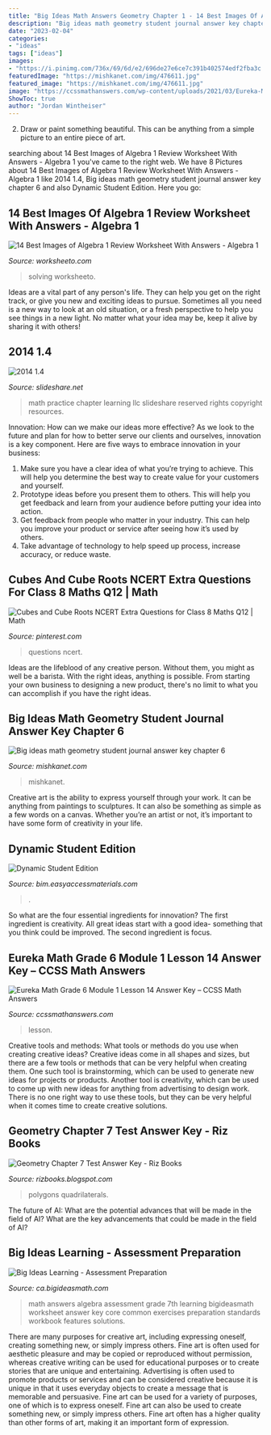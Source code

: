 ```yaml
---
title: "Big Ideas Math Answers Geometry Chapter 1 - 14 Best Images Of Algebra 1 Review Worksheet With Answers"
description: "Big ideas math geometry student journal answer key chapter 6"
date: "2023-02-04"
categories:
- "ideas"
tags: ["ideas"]
images:
- "https://i.pinimg.com/736x/69/6d/e2/696de27e6ce7c391b402574edf2fba3c.jpg"
featuredImage: "https://mishkanet.com/img/476611.jpg"
featured_image: "https://mishkanet.com/img/476611.jpg"
image: "https://ccssmathanswers.com/wp-content/uploads/2021/03/Eureka-Math-Grade-6-Module-1-Lesson-14-Exit-Ticket-Answer-Key-19.png"
ShowToc: true
author: "Jordan Wintheiser"
---
```



2. Draw or paint something beautiful. This can be anything from a simple picture to an entire piece of art.

	

		
searching about 14 Best Images of Algebra 1 Review Worksheet With Answers - Algebra 1 you've came to the right web. We have 8 Pictures about 14 Best Images of Algebra 1 Review Worksheet With Answers - Algebra 1 like 2014 1.4, Big ideas math geometry student journal answer key chapter 6 and also Dynamic Student Edition. Here you go:
		
    
## 14 Best Images Of Algebra 1 Review Worksheet With Answers - Algebra 1

<img loading=lazy src="http://www.worksheeto.com/postpic/2015/04/algebra-1-solving-linear-equations-worksheet_710603.jpg" onerror="this.onerror=null;this.src='https://tse3.mm.bing.net/th?id=OIP.pdvEETrIzKuejjnQHuMYdQHaKL&amp;pid=15.1';" alt="14 Best Images of Algebra 1 Review Worksheet With Answers - Algebra 1">

_Source: worksheeto.com_

>solving worksheeto. 

	

Ideas are a vital part of any person's life. They can help you get on the right track, or give you new and exciting ideas to pursue. Sometimes all you need is a new way to look at an old situation, or a fresh perspective to help you see things in a new light. No matter what your idea may be, keep it alive by sharing it with others!

    
## 2014 1.4

<img loading=lazy src="https://image.slidesharecdn.com/20141-150129124047-conversion-gate01/95/2014-14-1-638.jpg?cb=1422535312" onerror="this.onerror=null;this.src='https://tse1.mm.bing.net/th?id=OIP.fciNsoRMWn0fpo_vdFlXxQHaJl&amp;pid=15.1';" alt="2014 1.4">

_Source: slideshare.net_

>math practice chapter learning llc slideshare reserved rights copyright resources. 

	

Innovation: How can we make our ideas more effective?
As we look to the future and plan for how to better serve our clients and ourselves, innovation is a key component. Here are five ways to embrace innovation in your business: 
1. Make sure you have a clear idea of what you’re trying to achieve. This will help you determine the best way to create value for your customers and yourself. 
2. Prototype ideas before you present them to others. This will help you get feedback and learn from your audience before putting your idea into action. 
3. Get feedback from people who matter in your industry. This can help you improve your product or service after seeing how it’s used by others. 
4. Take advantage of technology to help speed up process, increase accuracy, or reduce waste.

    
## Cubes And Cube Roots NCERT Extra Questions For Class 8 Maths Q12 | Math

<img loading=lazy src="https://i.pinimg.com/736x/69/6d/e2/696de27e6ce7c391b402574edf2fba3c.jpg" onerror="this.onerror=null;this.src='https://tse3.mm.bing.net/th?id=OIP.uAIiVIP0gkXH0N86pWXhygAAAA&amp;pid=15.1';" alt="Cubes and Cube Roots NCERT Extra Questions for Class 8 Maths Q12 | Math">

_Source: pinterest.com_

>questions ncert. 

	

Ideas are the lifeblood of any creative person. Without them, you might as well be a barista. With the right ideas, anything is possible. From starting your own business to designing a new product, there's no limit to what you can accomplish if you have the right ideas.

    
## Big Ideas Math Geometry Student Journal Answer Key Chapter 6

<img loading=lazy src="https://mishkanet.com/img/476611.jpg" onerror="this.onerror=null;this.src='https://tse1.mm.bing.net/th?id=OIP.kjmuujn3QREsFojRowLtjAAAAA&amp;pid=15.1';" alt="Big ideas math geometry student journal answer key chapter 6">

_Source: mishkanet.com_

>mishkanet. 

	

Creative art is the ability to express yourself through your work. It can be anything from paintings to sculptures. It can also be something as simple as a few words on a canvas. Whether you’re an artist or not, it’s important to have some form of creativity in your life.

    
## Dynamic Student Edition

<img loading=lazy src="https://bim.easyaccessmaterials.com/protected/content/dcs_ca/adv1/c02/q1/g6_02_q1_p001.png" onerror="this.onerror=null;this.src='https://tse4.mm.bing.net/th?id=OIP.4VcbLRz1xd7cWFU2P6TpPgHaJl&amp;pid=15.1';" alt="Dynamic Student Edition">

_Source: bim.easyaccessmaterials.com_

>. 

	

So what are the four essential ingredients for innovation? The first ingredient is creativity. All great ideas start with a good idea- something that you think could be improved. The second ingredient is focus.

    
## Eureka Math Grade 6 Module 1 Lesson 14 Answer Key – CCSS Math Answers

<img loading=lazy src="https://ccssmathanswers.com/wp-content/uploads/2021/03/Eureka-Math-Grade-6-Module-1-Lesson-14-Exit-Ticket-Answer-Key-19.png" onerror="this.onerror=null;this.src='https://tse1.mm.bing.net/th?id=OIP.f9TaBv-Ly4KWRiJW1XChvwHaCu&amp;pid=15.1';" alt="Eureka Math Grade 6 Module 1 Lesson 14 Answer Key – CCSS Math Answers">

_Source: ccssmathanswers.com_

>lesson. 

	

Creative tools and methods: What tools or methods do you use when creating creative ideas?
Creative ideas come in all shapes and sizes, but there are a few tools or methods that can be very helpful when creating them. One such tool is brainstorming, which can be used to generate new ideas for projects or products. Another tool is creativity, which can be used to come up with new ideas for anything from advertising to design work. There is no one right way to use these tools, but they can be very helpful when it comes time to create creative solutions.

    
## Geometry Chapter 7 Test Answer Key - Riz Books

<img loading=lazy src="https://lh6.googleusercontent.com/proxy/CnBuOR8i1eIiKgecsqWWttKAE3m2Y6CcLFlridhb2T0xKwV6fkVxw0-0Ob_TuDTPJzbxLVT8EKHrSF39NYSruz5-JbFQ7pWf7kCzSkuf20O8WAWrNsz7LllsZyko7iG1=w1200-h630-p-k-no-nu" onerror="this.onerror=null;this.src='https://tse2.mm.bing.net/th?id=OIP.h8CVwCka37toy-IRUmp_0wHaJV&amp;pid=15.1';" alt="Geometry Chapter 7 Test Answer Key - Riz Books">

_Source: rizbooks.blogspot.com_

>polygons quadrilaterals. 

	

The future of AI: What are the potential advances that will be made in the field of AI?
What are the key advancements that could be made in the field of AI?

    
## Big Ideas Learning - Assessment Preparation

<img loading=lazy src="https://ca.bigideasmath.com/uploads/images/features/sa.png" onerror="this.onerror=null;this.src='https://tse2.mm.bing.net/th?id=OIP.Y9GefXIclw8GqGgkpJgGxQAAAA&amp;pid=15.1';" alt="Big Ideas Learning - Assessment Preparation">

_Source: ca.bigideasmath.com_

>math answers algebra assessment grade 7th learning bigideasmath worksheet answer key core common exercises preparation standards workbook features solutions. 

	

There are many purposes for creative art, including expressing oneself, creating something new, or simply impress others. Fine art is often used for aesthetic pleasure and may be copied or reproduced without permission, whereas creative writing can be used for educational purposes or to create stories that are unique and entertaining. Advertising is often used to promote products or services and can be considered creative because it is unique in that it uses everyday objects to create a message that is memorable and persuasive.
Fine art can be used for a variety of purposes, one of which is to express oneself. Fine art can also be used to create something new, or simply impress others. Fine art often has a higher quality than other forms of art, making it an important form of expression.

